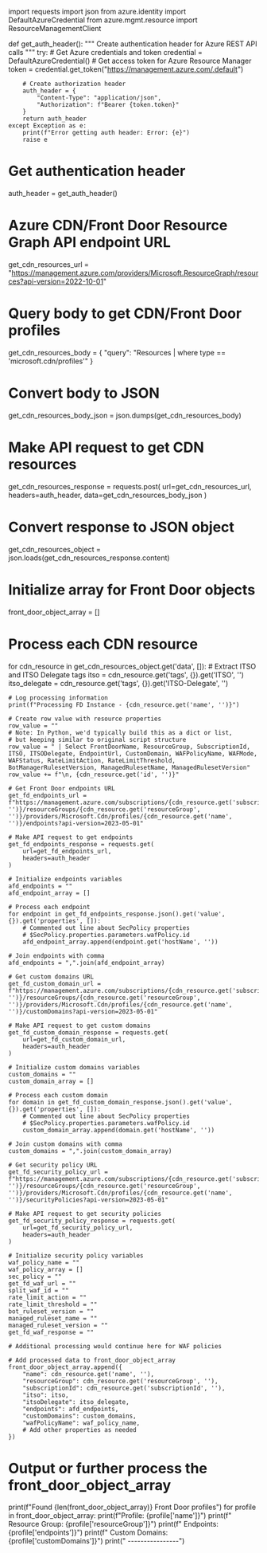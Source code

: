 import requests
import json
from azure.identity import DefaultAzureCredential
from azure.mgmt.resource import ResourceManagementClient

def get_auth_header():
    """
    Create authentication header for Azure REST API calls
    """
    try:
        # Get Azure credentials and token
        credential = DefaultAzureCredential()
        # Get access token for Azure Resource Manager
        token = credential.get_token("https://management.azure.com/.default")
        
        # Create authorization header
        auth_header = {
            "Content-Type": "application/json",
            "Authorization": f"Bearer {token.token}"
        }
        return auth_header
    except Exception as e:
        print(f"Error getting auth header: Error: {e}")
        raise e

# Get authentication header
auth_header = get_auth_header()

# Azure CDN/Front Door Resource Graph API endpoint URL
get_cdn_resources_url = "https://management.azure.com/providers/Microsoft.ResourceGraph/resources?api-version=2022-10-01"

# Query body to get CDN/Front Door profiles
get_cdn_resources_body = {
    "query": "Resources | where type == 'microsoft.cdn/profiles'"
}

# Convert body to JSON
get_cdn_resources_body_json = json.dumps(get_cdn_resources_body)

# Make API request to get CDN resources
get_cdn_resources_response = requests.post(
    url=get_cdn_resources_url,
    headers=auth_header,
    data=get_cdn_resources_body_json
)

# Convert response to JSON object
get_cdn_resources_object = json.loads(get_cdn_resources_response.content)

# Initialize array for Front Door objects
front_door_object_array = []

# Process each CDN resource
for cdn_resource in get_cdn_resources_object.get('data', []):
    # Extract ITSO and ITSO Delegate tags
    itso = cdn_resource.get('tags', {}).get('ITSO', '')
    itso_delegate = cdn_resource.get('tags', {}).get('ITSO-Delegate', '')
    
    # Log processing information
    print(f"Processing FD Instance - {cdn_resource.get('name', '')}")
    
    # Create row value with resource properties
    row_value = ""
    # Note: In Python, we'd typically build this as a dict or list, 
    # but keeping similar to original script structure
    row_value = " | Select FrontDoorName, ResourceGroup, SubscriptionId, ITSO, ITSODelegate, EndpointUrl, CustomDomain, WAFPolicyName, WAFMode, WAFStatus, RateLimitAction, RateLimitThreshold, BotManagerRulesetVersion, ManagedRulesetName, ManagedRulesetVersion"
    row_value += f"\n, {cdn_resource.get('id', '')}"
    
    # Get Front Door endpoints URL
    get_fd_endpoints_url = f"https://management.azure.com/subscriptions/{cdn_resource.get('subscriptionId', '')}/resourceGroups/{cdn_resource.get('resourceGroup', '')}/providers/Microsoft.Cdn/profiles/{cdn_resource.get('name', '')}/endpoints?api-version=2023-05-01"
    
    # Make API request to get endpoints
    get_fd_endpoints_response = requests.get(
        url=get_fd_endpoints_url,
        headers=auth_header
    )
    
    # Initialize endpoints variables
    afd_endpoints = ""
    afd_endpoint_array = []
    
    # Process each endpoint
    for endpoint in get_fd_endpoints_response.json().get('value', {}).get('properties', []):
        # Commented out line about SecPolicy properties
        # $SecPolicy.properties.parameters.wafPolicy.id
        afd_endpoint_array.append(endpoint.get('hostName', ''))
    
    # Join endpoints with comma
    afd_endpoints = ",".join(afd_endpoint_array)
    
    # Get custom domains URL
    get_fd_custom_domain_url = f"https://management.azure.com/subscriptions/{cdn_resource.get('subscriptionId', '')}/resourceGroups/{cdn_resource.get('resourceGroup', '')}/providers/Microsoft.Cdn/profiles/{cdn_resource.get('name', '')}/customDomains?api-version=2023-05-01"
    
    # Make API request to get custom domains
    get_fd_custom_domain_response = requests.get(
        url=get_fd_custom_domain_url,
        headers=auth_header
    )
    
    # Initialize custom domains variables
    custom_domains = ""
    custom_domain_array = []
    
    # Process each custom domain
    for domain in get_fd_custom_domain_response.json().get('value', {}).get('properties', []):
        # Commented out line about SecPolicy properties
        # $SecPolicy.properties.parameters.wafPolicy.id
        custom_domain_array.append(domain.get('hostName', ''))
    
    # Join custom domains with comma
    custom_domains = ",".join(custom_domain_array)
    
    # Get security policy URL
    get_fd_security_policy_url = f"https://management.azure.com/subscriptions/{cdn_resource.get('subscriptionId', '')}/resourceGroups/{cdn_resource.get('resourceGroup', '')}/providers/Microsoft.Cdn/profiles/{cdn_resource.get('name', '')}/securityPolicies?api-version=2023-05-01"
    
    # Make API request to get security policies
    get_fd_security_policy_response = requests.get(
        url=get_fd_security_policy_url,
        headers=auth_header
    )
    
    # Initialize security policy variables
    waf_policy_name = ""
    waf_policy_array = []
    sec_policy = ""
    get_fd_waf_url = ""
    split_waf_id = ""
    rate_limit_action = ""
    rate_limit_threshold = ""
    bot_ruleset_version = ""
    managed_ruleset_name = ""
    managed_ruleset_version = ""
    get_fd_waf_response = ""
    
    # Additional processing would continue here for WAF policies
    
    # Add processed data to front_door_object_array
    front_door_object_array.append({
        "name": cdn_resource.get('name', ''),
        "resourceGroup": cdn_resource.get('resourceGroup', ''),
        "subscriptionId": cdn_resource.get('subscriptionId', ''),
        "itso": itso,
        "itsoDelegate": itso_delegate,
        "endpoints": afd_endpoints,
        "customDomains": custom_domains,
        "wafPolicyName": waf_policy_name,
        # Add other properties as needed
    })

# Output or further process the front_door_object_array
print(f"Found {len(front_door_object_array)} Front Door profiles")
for profile in front_door_object_array:
    print(f"Profile: {profile['name']}")
    print(f"  Resource Group: {profile['resourceGroup']}")
    print(f"  Endpoints: {profile['endpoints']}")
    print(f"  Custom Domains: {profile['customDomains']}")
    print("  ----------------")